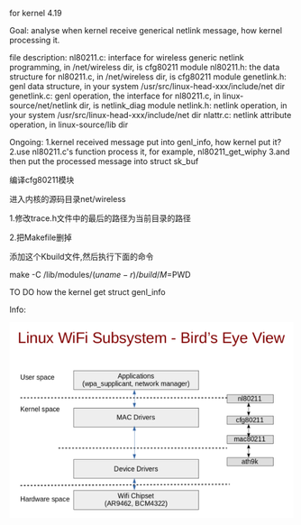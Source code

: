 for kernel 4.19

Goal:
analyse when kernel receive generical netlink message, how kernel processing it.

file description:
nl80211.c: interface for wireless generic netlink programming, in /net/wireless dir, is cfg80211 module 
nl80211.h: the data structure for nl80211.c, in /net/wireless dir, is cfg80211 module 
genetlink.h: genl data structure, in your system /usr/src/linux-head-xxx/include/net dir
genetlink.c: genl operation, the interface for nl80211.c, in linux-source/net/netlink dir, is netlink_diag module
netlink.h: netlink operation, in your system /usr/src/linux-head-xxx/include/net dir
nlattr.c: netlink attribute operation, in linux-source/lib dir

Ongoing:
1.kernel received message put into genl_info, how kernel put it?
2.use nl80211.c's function process it, for example, nl80211_get_wiphy
3.and then put the processed message into struct sk_buf 


编译cfg80211模块

进入内核的源码目录net/wireless

1.修改trace.h文件中的最后的路径为当前目录的路径

2.把Makefile删掉

添加这个Kbuild文件,然后执行下面的命令

make -C /lib/modules/$(uname -r)/build/ M=$PWD

TO DO
how the kernel get struct genl_info

Info:

<img src="picture/Wifi-Sub-Sys.png"></img>
